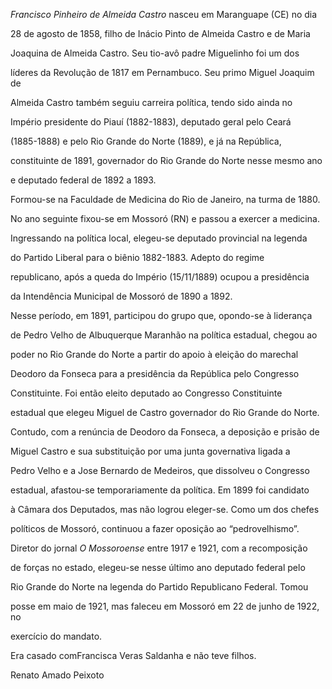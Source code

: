 

*Francisco Pinheiro de Almeida Castro* nasceu em Maranguape (CE) no dia

28 de agosto de 1858, filho de Inácio Pinto de Almeida Castro e de Maria

Joaquina de Almeida Castro. Seu tio-avô padre Miguelinho foi um dos

líderes da Revolução de 1817 em Pernambuco. Seu primo Miguel Joaquim de

Almeida Castro também seguiu carreira política, tendo sido ainda no

Império presidente do Piauí (1882-1883), deputado geral pelo Ceará

(1885-1888) e pelo Rio Grande do Norte (1889), e já na República,

constituinte de 1891, governador do Rio Grande do Norte nesse mesmo ano

e deputado federal de 1892 a 1893.



Formou-se na Faculdade de Medicina do Rio de Janeiro, na turma de 1880.

No ano seguinte fixou-se em Mossoró (RN) e passou a exercer a medicina.

Ingressando na política local, elegeu-se deputado provincial na legenda

do Partido Liberal para o biênio 1882-1883. Adepto do regime

republicano, após a queda do Império (15/11/1889) ocupou a presidência

da Intendência Municipal de Mossoró de 1890 a 1892.



Nesse período, em 1891, participou do grupo que, opondo-se à liderança

de Pedro Velho de Albuquerque Maranhão na política estadual, chegou ao

poder no Rio Grande do Norte a partir do apoio à eleição do marechal

Deodoro da Fonseca para a presidência da República pelo Congresso

Constituinte. Foi então eleito deputado ao Congresso Constituinte

estadual que elegeu Miguel de Castro governador do Rio Grande do Norte.

Contudo, com a renúncia de Deodoro da Fonseca, a deposição e prisão de

Miguel Castro e sua substituição por uma junta governativa ligada a

Pedro Velho e a Jose Bernardo de Medeiros, que dissolveu o Congresso

estadual, afastou-se temporariamente da política. Em 1899 foi candidato

à Câmara dos Deputados, mas não logrou eleger-se. Como um dos chefes

políticos de Mossoró, continuou a fazer oposição ao “pedrovelhismo”.



Diretor do jornal *O Mossoroense* entre 1917 e 1921, com a recomposição

de forças no estado, elegeu-se nesse último ano deputado federal pelo

Rio Grande do Norte na legenda do Partido Republicano Federal. Tomou

posse em maio de 1921, mas faleceu em Mossoró em 22 de junho de 1922, no

exercício do mandato.



Era casado comFrancisca Veras Saldanha e não teve filhos.



Renato Amado Peixoto



